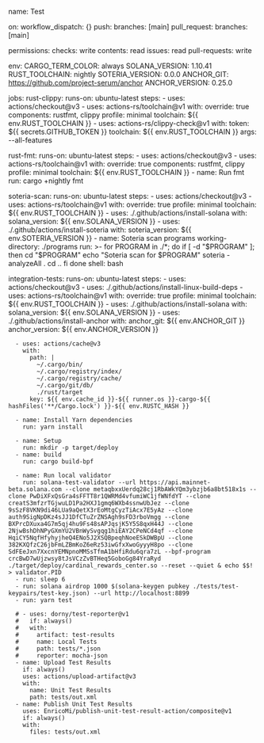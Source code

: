 name: Test

on:
  workflow_dispatch: {}
  push:
    branches: [main]
  pull_request:
    branches: [main]

permissions:
  checks: write
  contents: read
  issues: read
  pull-requests: write

env:
  CARGO_TERM_COLOR: always
  SOLANA_VERSION: 1.10.41
  RUST_TOOLCHAIN: nightly
  SOTERIA_VERSION: 0.0.0
  ANCHOR_GIT: https://github.com/project-serum/anchor
  ANCHOR_VERSION: 0.25.0

jobs:
  rust-clippy:
    runs-on: ubuntu-latest
    steps:
      - uses: actions/checkout@v3
      - uses: actions-rs/toolchain@v1
        with:
          override: true
          components: rustfmt, clippy
          profile: minimal
          toolchain: ${{ env.RUST_TOOLCHAIN }}
      - uses: actions-rs/clippy-check@v1
        with:
          token: ${{ secrets.GITHUB_TOKEN }}
          toolchain: ${{ env.RUST_TOOLCHAIN }}
          args: --all-features

  rust-fmt:
    runs-on: ubuntu-latest
    steps:
      - uses: actions/checkout@v3
      - uses: actions-rs/toolchain@v1
        with:
          override: true
          components: rustfmt, clippy
          profile: minimal
          toolchain: ${{ env.RUST_TOOLCHAIN }}
      - name: Run fmt
        run: cargo +nightly fmt

  soteria-scan:
    runs-on: ubuntu-latest
    steps:
      - uses: actions/checkout@v3
      - uses: actions-rs/toolchain@v1
        with:
          override: true
          profile: minimal
          toolchain: ${{ env.RUST_TOOLCHAIN }}
      - uses: ./.github/actions/install-solana
        with:
          solana_version: ${{ env.SOLANA_VERSION }}
      - uses: ./.github/actions/install-soteria
        with:
          soteria_version: ${{ env.SOTERIA_VERSION }}
      - name: Soteria scan programs
        working-directory: ./programs
        run: >-
          for PROGRAM in ./*; do
              if [ -d "$PROGRAM" ]; then
                  cd "$PROGRAM"
                  echo "Soteria scan for $PROGRAM"
                  soteria -analyzeAll .
                  cd ..
              fi
          done
        shell: bash

  integration-tests:
    runs-on: ubuntu-latest
    steps:
      - uses: actions/checkout@v3
      - uses: ./.github/actions/install-linux-build-deps
      - uses: actions-rs/toolchain@v1
        with:
          override: true
          profile: minimal
          toolchain: ${{ env.RUST_TOOLCHAIN }}
      - uses: ./.github/actions/install-solana
        with:
          solana_version: ${{ env.SOLANA_VERSION }}
      - uses: ./.github/actions/install-anchor
        with:
          anchor_git: ${{ env.ANCHOR_GIT }}
          anchor_version: ${{ env.ANCHOR_VERSION }}

      - uses: actions/cache@v3
        with:
          path: |
            ~/.cargo/bin/
            ~/.cargo/registry/index/
            ~/.cargo/registry/cache/
            ~/.cargo/git/db/
            ./rust/target
          key: ${{ env.cache_id }}-${{ runner.os }}-cargo-${{ hashFiles('**/Cargo.lock') }}-${{ env.RUSTC_HASH }}

      - name: Install Yarn dependencies
        run: yarn install

      - name: Setup
        run: mkdir -p target/deploy
      - name: build
        run: cargo build-bpf

      - name: Run local validator
        run: solana-test-validator --url https://api.mainnet-beta.solana.com --clone metaqbxxUerdq28cj1RbAWkYQm3ybzjb6a8bt518x1s --clone PwDiXFxQsGra4sFFTT8r1QWRMd4vfumiWC1jfWNfdYT --clone creatS3mfzrTGjwuLD1Pa2HXJ1gmq6WXb4ssnwUbJez --clone 9sSzF8VKN9di46LUa9aQetX3rEoMtgCyzTiAcx7E5yAz --clone auth9SigNpDKz4sJJ1DfCTuZrZNSAgh9sFD3rboVmgg --clone BXPrcDXuxa4G7m5qj4hu9Fs48sAPJqsjK5Y5S8qxH44J --clone 2NjwBshDhNPyGXmYU2VBnWySvgqg1hiEAY2CPeNCd4qf --clone HqiCY5NqfHfyhyjheQ4ENo5J2XSQBpeqhNoeESkDWBpU --clone 382KXQfzC26jbFmLZBmKoZ6eRz53iwGfxXwoGyyyH8po --clone SdFEeJxn7XxcnYEMNpnoMMSsTfmA1bHfiRdu6qra7zL --bpf-program crcBwD7wUjzwsy8tJsVCzZvBTHeq5GoboGg84YraRyd ./target/deploy/cardinal_rewards_center.so --reset --quiet & echo $$! > validator.PID
      - run: sleep 6
      - run: solana airdrop 1000 $(solana-keygen pubkey ./tests/test-keypairs/test-key.json) --url http://localhost:8899
      - run: yarn test

      # - uses: dorny/test-reporter@v1
      #   if: always()
      #   with:
      #     artifact: test-results
      #     name: Local Tests
      #     path: tests/*.json
      #     reporter: mocha-json
      - name: Upload Test Results
        if: always()
        uses: actions/upload-artifact@v3
        with:
          name: Unit Test Results
          path: tests/out.xml
      - name: Publish Unit Test Results
        uses: EnricoMi/publish-unit-test-result-action/composite@v1
        if: always()
        with:
          files: tests/out.xml
